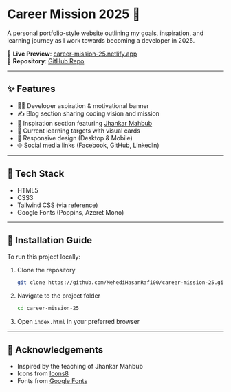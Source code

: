 # Career Mission 2025 🚀

A personal portfolio-style website outlining my goals, inspiration, and learning journey as I work towards becoming a developer in 2025.

🔗 **Live Preview**: [career-mission-25.netlify.app](https://career-mission-25.netlify.app/)  
📂 **Repository**: [GitHub Repo](https://github.com/MehediHasanRafi00/career-mission-25)

---

## ✨ Features

- 🧑‍💻 Developer aspiration & motivational banner
- ✍️ Blog section sharing coding vision and mission
- 🌟 Inspiration section featuring [Jhankar Mahbub](https://www.youtube.com/embed/DGHn2uOAVCE?si=fOAI4raMa_DTabVA)
- 🎯 Current learning targets with visual cards
- 📱 Responsive design (Desktop & Mobile)
- 🌐 Social media links (Facebook, GitHub, LinkedIn)

---

## 🔧 Tech Stack

- HTML5
- CSS3
- Tailwind CSS (via reference)
- Google Fonts (Poppins, Azeret Mono)

---

## 🚀 Installation Guide

To run this project locally:

1. Clone the repository  
   ```bash
   git clone https://github.com/MehediHasanRafi00/career-mission-25.git
   ```

2. Navigate to the project folder  
   ```bash
   cd career-mission-25
   ```

3. Open `index.html` in your preferred browser


---

## 🤝 Acknowledgements

- Inspired by the teaching of Jhankar Mahbub
- Icons from [Icons8](https://icons8.com)
- Fonts from [Google Fonts](https://fonts.google.com)
